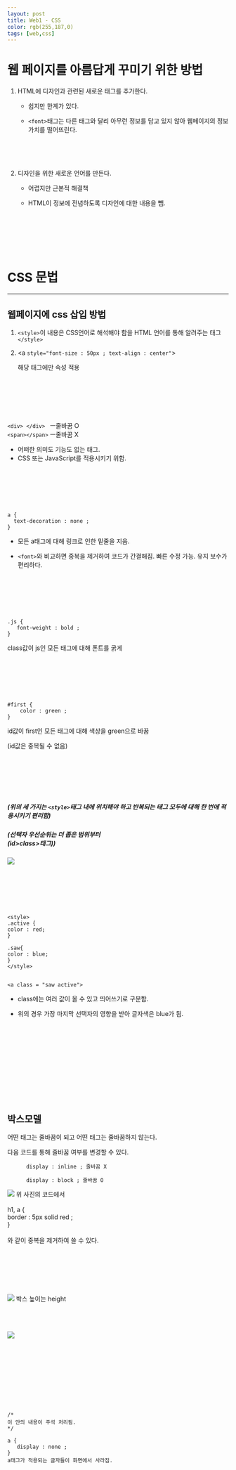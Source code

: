 ```yaml
---
layout: post
title: Web1 - CSS
color: rgb(255,187,0)
tags: [web,css]
---
```

# 웹 페이지를 아름답게 꾸미기 위한 방법
1. HTML에 디자인과 관련된 새로운 태그를 추가한다.

     - 쉽지만 한계가 있다.

    - `<font>`태그는 다른 태그와 달리 아무런 정보를 담고 있지 않아 웹페이지의 정보 가치를 떨어뜨린다.
<br>
<br>


<br>


2. 디자인을 위한 새로운 언어를 만든다.

     - 어렵지만 근본적 해결책

     - HTML이 정보에 전념하도록 디자인에 대한 내용을 뺌.


<br>
<br>
<br>
<br>
<br>

# CSS 문법
---
## 웹페이지에 css 삽입 방법

1. `<style>`이 내용은 CSS언어로 해석해야 함을 HTML 언어를 통해 알려주는 태그`</style>`

2. <a `style="font-size : 50px ; text-align : center"`>

    해당 태그에만 속성 적용

<br>
<br>
<br>
<br>
<br>

`<div> </div> `    ㅡ줄바꿈 O <br>
`<span></span>`    ㅡ줄바꿈 X

- 어떠한 의미도 기능도 없는 태그.
- CSS 또는 JavaScript를 적용시키기 위함.
<br>
<br>
<br>
<br>
<br>

```
a {
  text-decoration : none ;
}
```
 - 모든 a태그에 대해 링크로 인한 밑줄을 지움.

 - `<font>`와 비교하면 중복을 제거하여 코드가 간결해짐. 빠른 수정 가능. 유지 보수가 편리하다.

 
<br>
<br>
<br>
<br>
<br>

```
.js {
   font-weight : bold ;
}
```
class값이 js인 모든 태그에 대해 폰트를 굵게

 
<br>
<br>
<br>
<br>
<br>

```
#first {
    color : green ;
}
```
id값이 first인 모든 태그에 대해 색상을 green으로 바꿈

(id값은 중복될 수 없음)


<br>
<br>
<br>
<br>
<br>

##### (위의 세 가지는 `<style>`태그 내에 위치해야 하고 반복되는 태그 모두에 대해 한 번에 적용시키기 편리함)

##### (선택자 우선순위는 더 좁은 범위부터 <br>(id>class>태그))

![](https://img1.daumcdn.net/thumb/R1280x0/?scode=mtistory2&fname=https%3A%2F%2Fblog.kakaocdn.net%2Fdn%2FrmhlB%2FbtqSEKknOxV%2FflxCgpaOQXNMfagvyUKej1%2Fimg.png)

<br>
<br>
<br>
<br>
<br>

```
<style>
.active {
color : red;
}

.saw{
color : blue;
}
</style>


<a class = "saw active">
```
- class에는 여러 값이 올 수 있고 띄어쓰기로 구분함.

- 위의 경우 가장 마지막 선택자의 영향을 받아 글자색은 blue가 됨.

<br>
<br>
<br>
<br>
<br>
<br>
<br>
<br>
<br>
<br>

## 박스모델
어떤 태그는 줄바꿈이 되고 어떤 태그는 줄바꿈하지 않는다.

다음 코드를 통해 줄바꿈 여부를 변경할 수 있다.

          display : inline ; 줄바꿈 X

          display : block ; 줄바꿈 O

![](https://img1.daumcdn.net/thumb/R1280x0/?scode=mtistory2&fname=https%3A%2F%2Fblog.kakaocdn.net%2Fdn%2FxUddl%2FbtqTyBHSPpy%2FdynL4GiQAWujdWbK410ka1%2Fimg.png)
위 사진의 코드에서 <br><br>
h1, a {<br>
border : 5px solid red ;<br>
}<br><br>
와 같이 중복을 제거하여 쓸 수 있다.

<br>
<br>
<br>
<br>
<br>

![](https://img1.daumcdn.net/thumb/R1280x0/?scode=mtistory2&fname=https%3A%2F%2Fblog.kakaocdn.net%2Fdn%2FbpDIOm%2FbtqTJlJ104m%2FMhARO5e6sdes8oZHtl2cq0%2Fimg.png)
박스 높이는 height
<br>
<br>
<br>
<br>

![](https://img1.daumcdn.net/thumb/R1280x0/?scode=mtistory2&fname=https%3A%2F%2Fblog.kakaocdn.net%2Fdn%2F3pSYr%2FbtqTADr2Omk%2FY3Kgq7smtFk2ZJLSKxyBB0%2Fimg.png)
<br>
<br>
<br>
<br>
<br>
<br>
<br>
<br>
<br>
<br>

```
/*
이 안의 내용이 주석 처리됨.
*/
```

```
a {
   display : none ;
}
a태그가 적용되는 글자들이 화면에서 사라짐.
```


